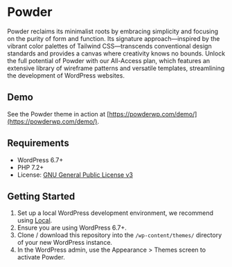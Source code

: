 # Powder

Powder reclaims its minimalist roots by embracing simplicity and focusing on the purity of form and function. Its signature approach—inspired by the vibrant color palettes of Tailwind CSS—transcends conventional design standards and provides a canvas where creativity knows no bounds. Unlock the full potential of Powder with our All-Access plan, which features an extensive library of wireframe patterns and versatile templates, streamlining the development of WordPress websites.

## Demo

See the Powder theme in action at [https://powderwp.com/demo/](https://powderwp.com/demo/).

## Requirements

- WordPress 6.7+
- PHP 7.2+
- License: [GNU General Public License v3](https://www.gnu.org/licenses/gpl-3.0.html)

## Getting Started

1. Set up a local WordPress development environment, we recommend using [Local](https://localwp.com/).
2. Ensure you are using WordPress 6.7+.
3. Clone / download this repository into the `/wp-content/themes/` directory of your new WordPress instance.
4. In the WordPress admin, use the Appearance > Themes screen to activate Powder.
